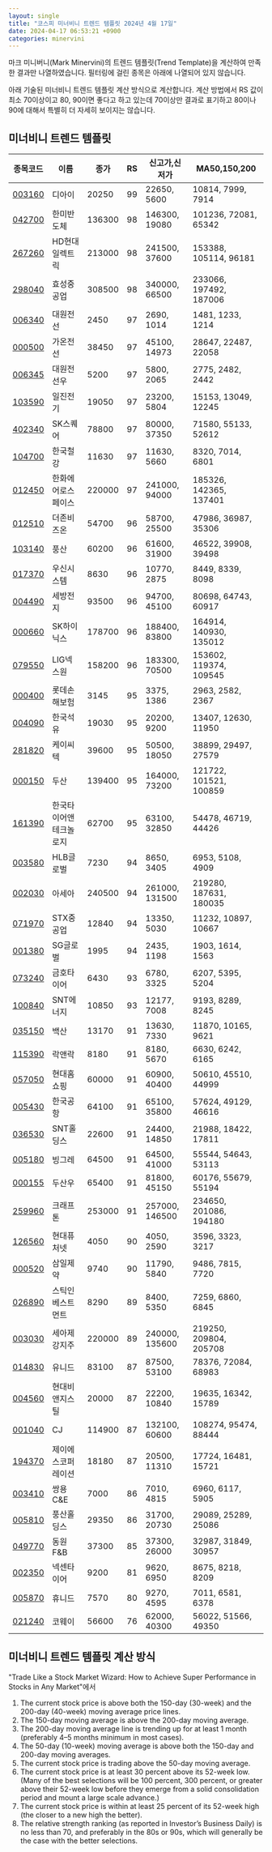 ```yaml
---
layout: single
title: "코스피 미너비니 트렌드 템플릿 2024년 4월 17일"
date: 2024-04-17 06:53:21 +0900
categories: minervini
---
```

마크 미니버니(Mark Minervini)의 트렌드 템플릿(Trend Template)을 계산하여 만족한 결과만 나열하였습니다. 필터링에 걸린 종목은 아래에 나열되어 있지 않습니다.

아래 기술된 미너비니 트렌드 템플릿 계산 방식으로 계산합니다. 계산 방법에서 RS 값이 최소 70이상이고 80, 90이면 좋다고 하고 있는데 70이상만 결과로 표기하고 80이나 90에 대해서 특별히 더 자세히 보이지는 않습니다.

## 미너비니 트렌드 템플릿

|종목코드|이름|종가|RS|신고가,신저가|MA50,150,200|
|------|---|---|--|---------|------------|
|[003160](https://finance.daum.net/quotes/A003160)|디아이|20250|99|22650, 5600|10814, 7999, 7914|
|[042700](https://finance.daum.net/quotes/A042700)|한미반도체|136300|98|146300, 19080|101236, 72081, 65342|
|[267260](https://finance.daum.net/quotes/A267260)|HD현대일렉트릭|213000|98|241500, 37600|153388, 105114, 96181|
|[298040](https://finance.daum.net/quotes/A298040)|효성중공업|308500|98|340000, 66500|233066, 197492, 187006|
|[006340](https://finance.daum.net/quotes/A006340)|대원전선|2450|97|2690, 1014|1481, 1233, 1214|
|[000500](https://finance.daum.net/quotes/A000500)|가온전선|38450|97|45100, 14973|28647, 22487, 22058|
|[006345](https://finance.daum.net/quotes/A006345)|대원전선우|5200|97|5800, 2065|2775, 2482, 2442|
|[103590](https://finance.daum.net/quotes/A103590)|일진전기|19050|97|23200, 5804|15153, 13049, 12245|
|[402340](https://finance.daum.net/quotes/A402340)|SK스퀘어|78800|97|80000, 37350|71580, 55133, 52612|
|[104700](https://finance.daum.net/quotes/A104700)|한국철강|11630|97|11630, 5660|8320, 7014, 6801|
|[012450](https://finance.daum.net/quotes/A012450)|한화에어로스페이스|220000|97|241000, 94000|185326, 142365, 137401|
|[012510](https://finance.daum.net/quotes/A012510)|더존비즈온|54700|96|58700, 25500|47986, 36987, 35306|
|[103140](https://finance.daum.net/quotes/A103140)|풍산|60200|96|61600, 31900|46522, 39908, 39498|
|[017370](https://finance.daum.net/quotes/A017370)|우신시스템|8630|96|10770, 2875|8449, 8339, 8098|
|[004490](https://finance.daum.net/quotes/A004490)|세방전지|93500|96|94700, 45100|80698, 64743, 60917|
|[000660](https://finance.daum.net/quotes/A000660)|SK하이닉스|178700|96|188400, 83800|164914, 140930, 135012|
|[079550](https://finance.daum.net/quotes/A079550)|LIG넥스원|158200|96|183300, 70500|153602, 119374, 109545|
|[000400](https://finance.daum.net/quotes/A000400)|롯데손해보험|3145|95|3375, 1386|2963, 2582, 2367|
|[004090](https://finance.daum.net/quotes/A004090)|한국석유|19030|95|20200, 9200|13407, 12630, 11950|
|[281820](https://finance.daum.net/quotes/A281820)|케이씨텍|39600|95|50500, 18050|38899, 29497, 27579|
|[000150](https://finance.daum.net/quotes/A000150)|두산|139400|95|164000, 73200|121722, 101521, 100859|
|[161390](https://finance.daum.net/quotes/A161390)|한국타이어앤테크놀로지|62700|95|63100, 32850|54478, 46719, 44426|
|[003580](https://finance.daum.net/quotes/A003580)|HLB글로벌|7230|94|8650, 3405|6953, 5108, 4909|
|[002030](https://finance.daum.net/quotes/A002030)|아세아|240500|94|261000, 131500|219280, 187631, 180035|
|[071970](https://finance.daum.net/quotes/A071970)|STX중공업|12840|94|13350, 5030|11232, 10897, 10667|
|[001380](https://finance.daum.net/quotes/A001380)|SG글로벌|1995|94|2435, 1198|1903, 1614, 1563|
|[073240](https://finance.daum.net/quotes/A073240)|금호타이어|6430|93|6780, 3325|6207, 5395, 5204|
|[100840](https://finance.daum.net/quotes/A100840)|SNT에너지|10850|93|12177, 7008|9193, 8289, 8245|
|[035150](https://finance.daum.net/quotes/A035150)|백산|13170|91|13630, 7330|11870, 10165, 9621|
|[115390](https://finance.daum.net/quotes/A115390)|락앤락|8180|91|8180, 5670|6630, 6242, 6165|
|[057050](https://finance.daum.net/quotes/A057050)|현대홈쇼핑|60000|91|60900, 40400|50610, 45510, 44999|
|[005430](https://finance.daum.net/quotes/A005430)|한국공항|64100|91|65100, 35800|57624, 49129, 46616|
|[036530](https://finance.daum.net/quotes/A036530)|SNT홀딩스|22600|91|24400, 14850|21988, 18422, 17811|
|[005180](https://finance.daum.net/quotes/A005180)|빙그레|64500|91|64500, 41000|55544, 54643, 53113|
|[000155](https://finance.daum.net/quotes/A000155)|두산우|65400|91|81800, 45150|60176, 55679, 55194|
|[259960](https://finance.daum.net/quotes/A259960)|크래프톤|253000|91|257000, 146500|234650, 201086, 194180|
|[126560](https://finance.daum.net/quotes/A126560)|현대퓨처넷|4050|90|4050, 2590|3596, 3323, 3217|
|[000520](https://finance.daum.net/quotes/A000520)|삼일제약|9740|90|11790, 5840|9486, 7815, 7720|
|[026890](https://finance.daum.net/quotes/A026890)|스틱인베스트먼트|8290|89|8400, 5350|7259, 6860, 6845|
|[003030](https://finance.daum.net/quotes/A003030)|세아제강지주|220000|89|240000, 135600|219250, 209804, 205708|
|[014830](https://finance.daum.net/quotes/A014830)|유니드|83100|87|87500, 53100|78376, 72084, 68983|
|[004560](https://finance.daum.net/quotes/A004560)|현대비앤지스틸|20000|87|22200, 10840|19635, 16342, 15789|
|[001040](https://finance.daum.net/quotes/A001040)|CJ|114900|87|132100, 60600|108274, 95474, 88444|
|[194370](https://finance.daum.net/quotes/A194370)|제이에스코퍼레이션|18180|87|20500, 11310|17724, 16481, 15721|
|[003410](https://finance.daum.net/quotes/A003410)|쌍용C&E|7000|86|7010, 4815|6960, 6117, 5905|
|[005810](https://finance.daum.net/quotes/A005810)|풍산홀딩스|29350|86|31700, 20730|29089, 25289, 25086|
|[049770](https://finance.daum.net/quotes/A049770)|동원F&B|37300|85|37300, 26000|32987, 31849, 30957|
|[002350](https://finance.daum.net/quotes/A002350)|넥센타이어|9200|81|9620, 6950|8675, 8218, 8209|
|[005870](https://finance.daum.net/quotes/A005870)|휴니드|7570|80|9270, 4595|7011, 6581, 6378|
|[021240](https://finance.daum.net/quotes/A021240)|코웨이|56600|76|62000, 40300|56022, 51566, 49350|

## 미너비니 트렌드 템플릿 계산 방식

"Trade Like a Stock Market Wizard: How to Achieve Super Performance in Stocks in Any Market"에서

 1. The current stock price is above both the 150-day (30-week) and the 200-day (40-week) moving average price lines.
 1. The 150-day moving average is above the 200-day moving average.
 1. The 200-day moving average line is trending up for at least 1 month (preferably 4–5 months minimum in most cases).
 1. The 50-day (10-week) moving average is above both the 150-day and 200-day moving averages.
 1. The current stock price is trading above the 50-day moving average.
 1. The current stock price is at least 30 percent above its 52-week low. (Many of the best selections will be 100 percent, 300 percent, or greater above their 52-week low before they emerge from a solid consolidation period and mount a large scale advance.)
 1. The current stock price is within at least 25 percent of its 52-week high (the closer to a new high the better).
 1. The relative strength ranking (as reported in Investor’s Business Daily) is no less than 70, and preferably in the 80s or 90s, which will generally be the case with the better selections.
